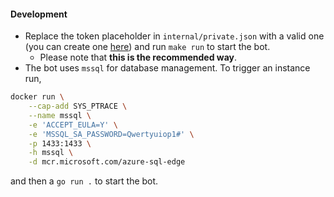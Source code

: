 #### Development
- Replace the token placeholder in `internal/private.json` with a valid one (you can create one [here](https://discord.com/developers/applications/984883201682067517/bot)) and run `make run` to start the bot.
	- Please note that **this is the recommended way**.
- The bot uses `mssql` for database management. To trigger an instance run,
```bash
docker run \
	--cap-add SYS_PTRACE \
	--name mssql \
	-e 'ACCEPT_EULA=Y' \
	-e 'MSSQL_SA_PASSWORD=Qwertyuiop1#' \
	-p 1433:1433 \
	-h mssql \
	-d mcr.microsoft.com/azure-sql-edge
```
and then a `go run .` to start the bot.
